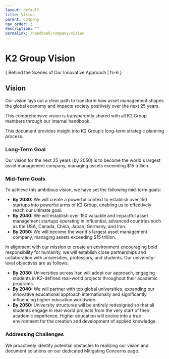 ```yaml
---
layout: default
title: Vision
parent: Company
nav_order: 3
description: ""
permalink: /handbook/company/vision
---
```


# K2 Group Vision
{ Behind the Scenes of Our Innovative Approach | fs-6 }

## Vision
Our vision lays out a clear path to transform how asset management shapes the global economy and impacts society positively over the next 25 years.

This comprehensive vision is transparently shared with all K2 Group members through our internal handbook.

This document provides insight into K2 Group’s long-term strategic planning process.

### Long-Term Goal
Our vision for the next 25 years (by 2050) is to become the world's largest asset management company, managing assets exceeding \$15 trillion.

### Mid-Term Goals
To achieve this ambitious vision, we have set the following mid-term goals:

- **By 2030:** We will create a powerful context to establish over 150 startups into powerful arms of K2 Group, enabling us to effectively reach our ultimate goal.
- **By 2040:** We will establish over 150 valuable and impactful asset management startups operating in influential, advanced countries such as the USA, Canada, China, Japan, Germany, and Iran.
- **By 2050:** We will become the world's largest asset management company, managing assets exceeding \$15 trillion.

In alignment with our mission to create an environment encouraging bold responsibility for humanity, we will establish close partnerships and collaboration with universities, professors, and students. Our university-level objectives are as follows:

- **By 2030:** Universities across Iran will adopt our approach, engaging students in K2-defined real-world projects throughout their academic programs.
- **By 2040:** We will partner with top global universities, expanding our innovative educational approach internationally and significantly influencing higher education worldwide.
- **By 2050:** University structures will be entirely redesigned so that all students engage in real-world projects from the very start of their academic experience. Higher education will evolve into a true environment for the creation and development of applied knowledge.

### Addressing Challenges
We proactively identify potential obstacles to realizing our vision and document solutions on our dedicated Mitigating Concerns page.

